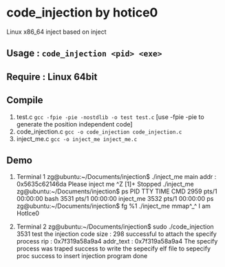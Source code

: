 # code_injection by hotice0
Linux x86_64 inject based on inject

## Usage : `code_injection <pid> <exe>`
## Require : Linux 64bit
## Compile
1. test.c `gcc -fpie -pie -nostdlib -o test test.c` [use -fpie -pie to generate the position independent code] 
2. code_injection.c `gcc -o code_injection code_injection.c`
3. inject_me.c `gcc -o inject_me inject_me.c`

## Demo
1. Terminal 1
zg@ubuntu:~/Documents/injection$ ./inject_me 
main addr : 0x5635c62146da
Please inject me
^Z
[1]+  Stopped                 ./inject_me
zg@ubuntu:~/Documents/injection$ ps
  PID TTY          TIME CMD
 2959 pts/1    00:00:00 bash
 3531 pts/1    00:00:00 inject_me
 3532 pts/1    00:00:00 ps
zg@ubuntu:~/Documents/injection$ fg %1
./inject_me
mmap^_^
I am HotIce0

2. Terminal 2
zg@ubuntu:~/Documents/injection$ sudo ./code_injection 3531 test
the injection code size : 298
successful to attach the specify process
rip : 0x7f319a58a9a4
addr_text : 0x7f319a58a9a4
The specify process was traped
success to write the sepecify elf file to sepecify proc
success to insert injection program
done

